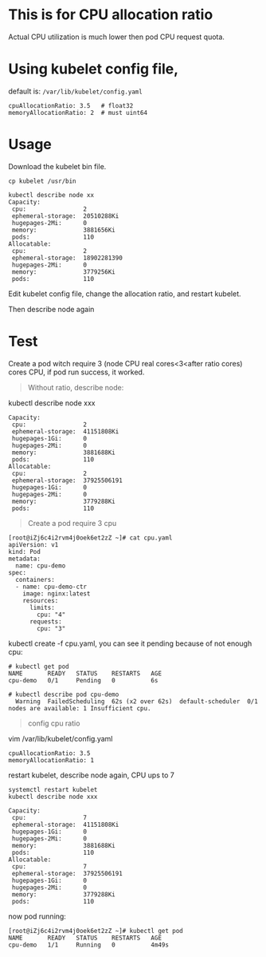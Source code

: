# This is for CPU allocation ratio
Actual CPU utilization is much lower then pod CPU request quota.

# Using kubelet config file, 
default is: `/var/lib/kubelet/config.yaml`
```
cpuAllocationRatio: 3.5   # float32
memoryAllocationRatio: 2  # must uint64
```

# Usage 
Download the kubelet bin file.

```
cp kubelet /usr/bin
```

```
kubectl describe node xx
Capacity:
 cpu:                2
 ephemeral-storage:  20510288Ki
 hugepages-2Mi:      0
 memory:             3881656Ki
 pods:               110
Allocatable:
 cpu:                2
 ephemeral-storage:  18902281390
 hugepages-2Mi:      0
 memory:             3779256Ki
 pods:               110
```

Edit kubelet config file, change the allocation ratio, and restart kubelet.

Then describe node again

# Test
Create a pod witch require 3 (node CPU real cores<3<after ratio cores) cores CPU, if pod run success, it worked.

> Without ratio, describe node:

kubectl describe node xxx
```
Capacity:
 cpu:                2
 ephemeral-storage:  41151808Ki
 hugepages-1Gi:      0
 hugepages-2Mi:      0
 memory:             3881688Ki
 pods:               110
Allocatable:
 cpu:                2
 ephemeral-storage:  37925506191
 hugepages-1Gi:      0
 hugepages-2Mi:      0
 memory:             3779288Ki
 pods:               110
```

> Create a pod require 3 cpu

```
[root@iZj6c4i2rvm4j0oek6et2zZ ~]# cat cpu.yaml 
apiVersion: v1
kind: Pod
metadata:
  name: cpu-demo
spec:
  containers:
  - name: cpu-demo-ctr
    image: nginx:latest
    resources:
      limits:
        cpu: "4"
      requests:
        cpu: "3"
```
kubectl create -f cpu.yaml, you can see it pending because of not enough cpu:
```
# kubectl get pod
NAME       READY   STATUS    RESTARTS   AGE
cpu-demo   0/1     Pending   0          6s

# kubectl describe pod cpu-demo
  Warning  FailedScheduling  62s (x2 over 62s)  default-scheduler  0/1 nodes are available: 1 Insufficient cpu.
```

> config cpu ratio

vim /var/lib/kubelet/config.yaml

```
cpuAllocationRatio: 3.5
memoryAllocationRatio: 1
```

restart kubelet, describe node again, CPU ups to 7
```
systemctl restart kubelet
kubectl describe node xxx
```
```
Capacity:
 cpu:                7
 ephemeral-storage:  41151808Ki
 hugepages-1Gi:      0
 hugepages-2Mi:      0
 memory:             3881688Ki
 pods:               110
Allocatable:
 cpu:                7
 ephemeral-storage:  37925506191
 hugepages-1Gi:      0
 hugepages-2Mi:      0
 memory:             3779288Ki
 pods:               110
```

now pod running:
```
[root@iZj6c4i2rvm4j0oek6et2zZ ~]# kubectl get pod
NAME       READY   STATUS    RESTARTS   AGE
cpu-demo   1/1     Running   0          4m49s
```
